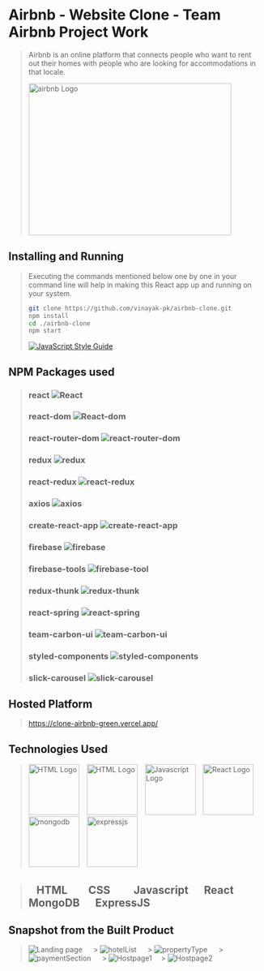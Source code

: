 # Airbnb - Website Clone - Team Airbnb Project Work

> Airbnb is an online platform that connects people who want to rent out their homes with people who are looking for accommodations in that locale.
>
>  <img src="https://clone-airbnb-green.vercel.app/static/media/Logo.b97e3ebb.svg" width="400" height="300"  alt = "airbnb Logo"/>

## Installing and Running

> Executing the commands mentioned below one by one in your command line will help in making this React app up and running on your system.
>
> ```bash
> git clone https://github.com/vinayak-pk/airbnb-clone.git
> npm install
> cd ./airbnb-clone
> npm start
> ```
>
> [![JavaScript Style Guide](https://img.shields.io/badge/code_style-standard-brightgreen.svg)](https://standardjs.com)

## NPM Packages used

> ### react ![React](https://img.shields.io/npm/v/react.svg)
>
> ### react-dom ![React-dom](https://img.shields.io/npm/v/react-dom.svg)
>
> ### react-router-dom ![react-router-dom](https://img.shields.io/npm/v/react.svg)
>
> ### redux ![redux](https://img.shields.io/npm/v/redux.svg)
>
> ### react-redux ![react-redux](https://img.shields.io/npm/v/react-redux.svg)
>
> ### axios ![axios](https://img.shields.io/npm/v/axios.svg)
>
> ### create-react-app ![create-react-app](https://img.shields.io/npm/v/create-react-app.svg)
>
> ### firebase ![firebase](https://img.shields.io/npm/v/firebase.svg)
>
> ### firebase-tools ![firebase-tool](https://img.shields.io/npm/v/firebase-tools.svg)
>
> ### redux-thunk ![redux-thunk](https://img.shields.io/npm/v/redux-thunk.svg)
>
> ### react-spring ![react-spring](https://img.shields.io/npm/v/react-spring.svg)
>
> ### team-carbon-ui ![team-carbon-ui](https://img.shields.io/npm/v/team-carbon-ui.svg)
>
> ### styled-components ![styled-components](https://img.shields.io/npm/v/styled-components.svg)
>
> ### slick-carousel ![slick-carousel](https://img.shields.io/npm/v/slick-carousel.svg)

## Hosted Platform

> https://clone-airbnb-green.vercel.app/

## Technologies Used

> <img src = "https://i.stack.imgur.com/PgcSR.png" width = "100" height = "100" alt = "HTML Logo"/>
> &ensp; <img src = "https://upload.wikimedia.org/wikipedia/commons/thumb/d/d5/CSS3_logo_and_wordmark.svg/1200px-CSS3_logo_and_wordmark.svg.png" width = "100" height = "100" alt ="HTML Logo"/>
> &ensp; <img src = "https://cdn.iconscout.com/icon/free/png-256/javascript-2752148-2284965.png" width = "100" height = "100" alt = "Javascript Logo">
> &ensp; <img src = "https://seeklogo.net/wp-content/uploads/2020/09/react-logo-512x512.png" width = "100" height = "100"alt ="React Logo" />
> &ensp; <img src = "https://encrypted-tbn0.gstatic.com/images?q=tbn:ANd9GcQ7EoRJu321RSf8QQZR8XJ2zL7LIDHsQhRfwQ&usqp=CAU" width = "100" height = "100" alt = "mongodb">
> &ensp; <img src = "https://encrypted-tbn0.gstatic.com/images?q=tbn:ANd9GcSR5Yv5C7VdZ6U4OLPJCARyYMb4EMHMndVR5Q&usqp=CAU" width = "100" height = "100"alt ="expressjs" />

> ## &ensp; HTML &emsp; &ensp;CSS &emsp; &ensp; Javascript &emsp; React &emsp; MongoDB &emsp; ExpressJS

## Snapshot from the Built Product

> <img src = "../images/airbnbSnap.png" alt = "Landing page" /> &emsp; > <img src = "../images/hotrelList.png" alt = "hotelList" /> &emsp; > <img src = "../images/propertypage.png" alt = "propertyType" /> &emsp; > <img src = "../images/paymentsec.png" alt = "paymentSection" /> &emsp; > <img src = "../images/becomehostpage.png" alt = "Hostpage1" />&emsp; > <img src = "../images/kindplace.png" alt = "Hostpage2" />
